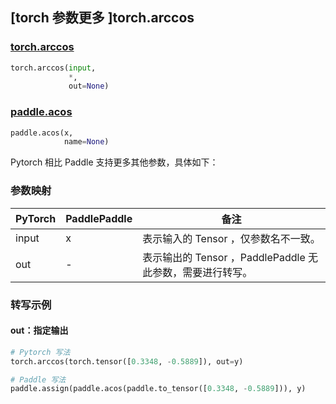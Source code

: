## [torch 参数更多 ]torch.arccos

### [torch.arccos](https://pytorch.org/docs/stable/generated/torch.arccos.html?highlight=arccos#torch.arccos)

```python
torch.arccos(input,
             *,
             out=None)
```

### [paddle.acos](https://www.paddlepaddle.org.cn/documentation/docs/zh/api/paddle/acos_cn.html#acos)

```python
paddle.acos(x,
            name=None)
```

Pytorch 相比 Paddle 支持更多其他参数，具体如下：

### 参数映射

| PyTorch | PaddlePaddle | 备注                                                      |
| ------- | ------------ | --------------------------------------------------------- |
| input   | x            | 表示输入的 Tensor ，仅参数名不一致。                      |
| out     | -            | 表示输出的 Tensor ，PaddlePaddle 无此参数，需要进行转写。 |


### 转写示例

#### out：指定输出

```python
# Pytorch 写法
torch.arccos(torch.tensor([0.3348, -0.5889]), out=y)

# Paddle 写法
paddle.assign(paddle.acos(paddle.to_tensor([0.3348, -0.5889])), y)
```
